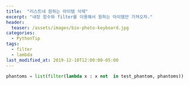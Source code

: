 ```yaml
---
title:  "리스트내 원하는 아이템 삭제"
excerpt: "내장 함수와 filter를 이용해서 원하는 아이템만 가져오자."
header:
  teaser: /assets/images/bio-photo-keyboard.jpg
categories:
  - PythonTip
tags:
  - filter
  - lambda
last_modified_at: 2019-12-10T12:00:00-05:00
---
```

```python
phantoms = list(filter(lambda x : x not  in test_phantom, phantoms))

```
<!--stackedit_data:
eyJoaXN0b3J5IjpbNDg4MjMzNjEyLDE1OTkwMzAwMTEsLTE3MD
Q5ODAyMTJdfQ==
-->